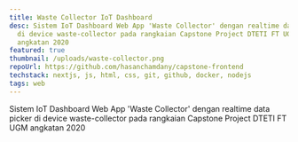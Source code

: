 ```yaml
---
title: Waste Collector IoT Dashboard
desc: Sistem IoT Dashboard Web App 'Waste Collector' dengan realtime data picker
  di device waste-collector pada rangkaian Capstone Project DTETI FT UGM
  angkatan 2020
featured: true
thumbnail: /uploads/waste-collector.png
repoUrl: https://github.com/hasanchamdany/capstone-frontend
techstack: nextjs, js, html, css, git, github, docker, nodejs
tags: web
---
```

Sistem IoT Dashboard Web App 'Waste Collector' dengan realtime data picker di device waste-collector pada rangkaian Capstone Project DTETI FT UGM angkatan 2020
